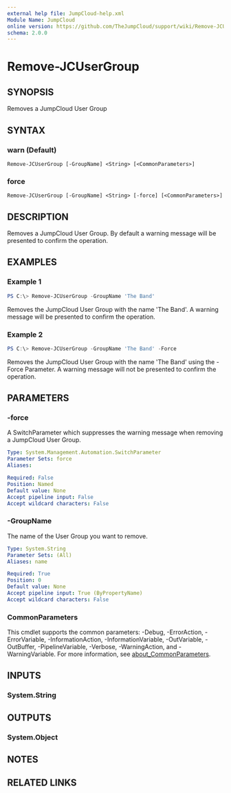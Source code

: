 ```yaml
---
external help file: JumpCloud-help.xml
Module Name: JumpCloud
online version: https://github.com/TheJumpCloud/support/wiki/Remove-JCUserGroup
schema: 2.0.0
---
```


# Remove-JCUserGroup

## SYNOPSIS
Removes a JumpCloud User Group

## SYNTAX

### warn (Default)
```
Remove-JCUserGroup [-GroupName] <String> [<CommonParameters>]
```

### force
```
Remove-JCUserGroup [-GroupName] <String> [-force] [<CommonParameters>]
```

## DESCRIPTION
Removes a JumpCloud User Group. By default a warning message will be presented to confirm the operation.

## EXAMPLES

### Example 1
```powershell
PS C:\> Remove-JCUserGroup -GroupName 'The Band'
```

Removes the JumpCloud User Group with the name 'The Band'. A warning message will be presented to confirm the operation.

### Example 2
```powershell
PS C:\> Remove-JCUserGroup -GroupName 'The Band' -Force
```

Removes the JumpCloud User Group with the name 'The Band' using the -Force Parameter. A warning message will not be presented to confirm the operation.

## PARAMETERS

### -force
A SwitchParameter which suppresses the warning message when removing a JumpCloud User Group.

```yaml
Type: System.Management.Automation.SwitchParameter
Parameter Sets: force
Aliases:

Required: False
Position: Named
Default value: None
Accept pipeline input: False
Accept wildcard characters: False
```

### -GroupName
The name of the User Group you want to remove.

```yaml
Type: System.String
Parameter Sets: (All)
Aliases: name

Required: True
Position: 0
Default value: None
Accept pipeline input: True (ByPropertyName)
Accept wildcard characters: False
```

### CommonParameters
This cmdlet supports the common parameters: -Debug, -ErrorAction, -ErrorVariable, -InformationAction, -InformationVariable, -OutVariable, -OutBuffer, -PipelineVariable, -Verbose, -WarningAction, and -WarningVariable. For more information, see [about_CommonParameters](http://go.microsoft.com/fwlink/?LinkID=113216).

## INPUTS

### System.String

## OUTPUTS

### System.Object
## NOTES

## RELATED LINKS
